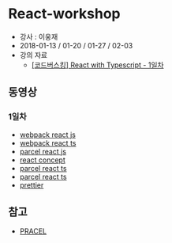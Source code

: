 # React-workshop

 - 강사 : 이웅재
 - 2018-01-13 / 01-20 / 01-27 / 02-03 
 - 강의 자료
   - [[코드버스킹] React with Typescript - 1일차](http://slides.com/woongjae/workshop-201801-first#/)

 

## 동영상

### 1일차

 - [webpack react js](https://www.youtube.com/watch?v=ix2Q8Y6fSuA&feature=youtu.be)
 - [webpack react ts](https://www.youtube.com/watch?v=MumbETf9lDM&feature=youtu.be)
 - [parcel react js](https://www.youtube.com/watch?v=Z_QhsW6fxSc&feature=youtu.be)
 - [react concept](https://www.youtube.com/watch?v=Yb-fGkzG9OU&feature=youtu.be)
 - [parcel react ts](https://www.youtube.com/watch?v=25JJDh7Sp4U&feature=youtu.be)
 - [parcel react ts](https://www.youtube.com/watch?v=6ruAuE-otTE&feature=youtu.be)
 - [prettier](https://www.youtube.com/watch?v=xV9VN-T9ycI&feature=youtu.be)


## 참고

  - [PRACEL](https://ko.parceljs.org/)
